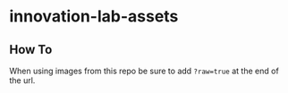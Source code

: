 # innovation-lab-assets

## How To
When using images from this repo be sure to add `?raw=true` at the end of the url.
